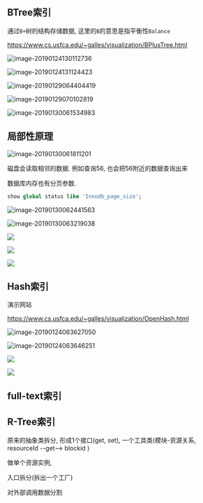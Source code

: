 ## 	BTree索引

通过`B+`树的结构存储数据, 这里的`B`的意思是指平衡性`Balance`

https://www.cs.usfca.edu/~galles/visualization/BPlusTree.html

![image-20190124130112736](https://ws1.sinaimg.cn/large/006tNc79ly1fzhl84d9dej30l406pweu.jpg)

![image-20190124131124423](https://ws3.sinaimg.cn/large/006tNc79ly1fzhliqpfxpj30tz0hxaf1.jpg)

![image-20190129064404419](https://ws4.sinaimg.cn/large/006tNc79ly1fzn2f7zbg6j31ao0n6k0e.jpg)

![image-20190129070102819](https://ws1.sinaimg.cn/large/006tNc79ly1fzn2wvxs28j31bm0sqaob.jpg)

![image-20190130061534983](https://ws1.sinaimg.cn/large/006tNc79ly1fzo77znpwsj31eg0ju18d.jpg)



## 局部性原理

![image-20190130061811201](https://ws3.sinaimg.cn/large/006tNc79ly1fzo7amkpdfj315y0l0dmk.jpg)

磁盘会读取相邻的数据. 例如查询56, 也会把56附近的数据查询出来

数据库内存也有分页参数.

```sql
show global status like 'Innodb_page_size';

```

![image-20190130062441563](https://ws1.sinaimg.cn/large/006tNc79ly1fzo7hgo32fj31c00nuds0.jpg)



![image-20190130063219038](https://ws4.sinaimg.cn/large/006tNc79ly1fzo7pbklh0j31go0nk1a9.jpg)



![](https://ws1.sinaimg.cn/large/006tKfTcgy1fnmyocok10j31kw0smn4k.jpg)

![](https://ws4.sinaimg.cn/large/006tKfTcgy1fnmypbsjc5j317q0oe0yg.jpg)



![](https://ws3.sinaimg.cn/large/006tKfTcgy1fnmys7drzyj31kw0tb11w.jpg)



## Hash索引

演示网站

https://www.cs.usfca.edu/~galles/visualization/OpenHash.html



![image-20190124063627050](https://ws2.sinaimg.cn/large/006tNc79gy1fzha3txkpdj31dw0eg7l2.jpg)

![image-20190124063646251](https://ws1.sinaimg.cn/large/006tNc79gy1fzha43937uj30nq0haae4.jpg)

![](https://ws1.sinaimg.cn/large/006tKfTcgy1fnmyux5wfaj31kw0n0thj.jpg)



![](https://ws3.sinaimg.cn/large/006tKfTcgy1fnmz3y1wt7j31io0rwdmu.jpg)







## full-text索引



## R-Tree索引















原来的抽象类拆分,  形成1个接口(get, set),  一个工具类(模块-资源关系, resourceId --get--> blockid )



做单个资源实例, 



入口拆分(拆出一个工厂)



对外部调用数据分割



